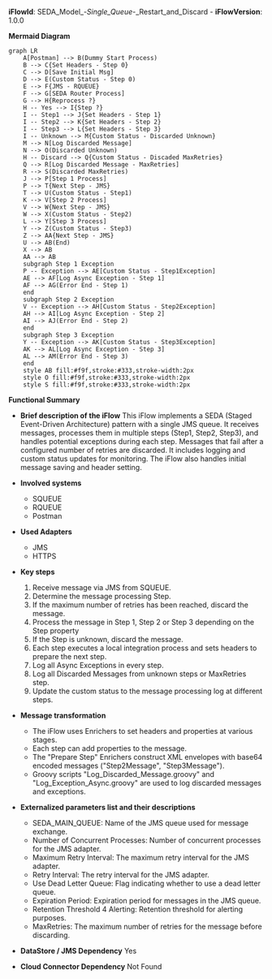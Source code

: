**iFlowId**: SEDA_Model_-_Single_Queue_-_Restart_and_Discard - **iFlowVersion**: 1.0.0

**Mermaid Diagram**
```mermaid
graph LR
    A[Postman] --> B(Dummy Start Process)
    B --> C{Set Headers - Step 0}
    C --> D[Save Initial Msg]
    D --> E(Custom Status - Step 0)
    E --> F{JMS - RQUEUE}
    F --> G[SEDA Router Process]
    G --> H{Reprocess ?}
    H -- Yes --> I{Step ?}
    I -- Step1 --> J{Set Headers - Step 1}
    I -- Step2 --> K{Set Headers - Step 2}
    I -- Step3 --> L{Set Headers - Step 3}
    I -- Unknown --> M{Custom Status - Discarded Unknown}
    M --> N[Log Discarded Message]
    N --> O(Discarded Unknown)
    H -- Discard --> Q{Custom Status - Discaded MaxRetries}
    Q --> R[Log Discarded Message - MaxRetries]
    R --> S(Discarded MaxRetries)
    J --> P[Step 1 Process]
    P --> T{Next Step - JMS}
    T --> U(Custom Status - Step1)
    K --> V[Step 2 Process]
    V --> W{Next Step - JMS}
    W --> X(Custom Status - Step2)
    L --> Y[Step 3 Process]
    Y --> Z(Custom Status - Step3)
    Z --> AA{Next Step - JMS}
    U --> AB(End)
    X --> AB
    AA --> AB
    subgraph Step 1 Exception
    P -- Exception --> AE[Custom Status - Step1Exception]
    AE --> AF[Log Async Exception - Step 1]
    AF --> AG(Error End - Step 1)
    end
    subgraph Step 2 Exception
    V -- Exception --> AH[Custom Status - Step2Exception]
    AH --> AI[Log Async Exception - Step 2]
    AI --> AJ(Error End - Step 2)
    end
    subgraph Step 3 Exception
    Y -- Exception --> AK[Custom Status - Step3Exception]
    AK --> AL[Log Async Exception - Step 3]
    AL --> AM(Error End - Step 3)
    end
    style AB fill:#f9f,stroke:#333,stroke-width:2px
    style O fill:#f9f,stroke:#333,stroke-width:2px
    style S fill:#f9f,stroke:#333,stroke-width:2px
```
**Functional Summary**
- **Brief description of the iFlow**
This iFlow implements a SEDA (Staged Event-Driven Architecture) pattern with a single JMS queue. It receives messages, processes them in multiple steps (Step1, Step2, Step3), and handles potential exceptions during each step. Messages that fail after a configured number of retries are discarded. It includes logging and custom status updates for monitoring. The iFlow also handles initial message saving and header setting.

- **Involved systems**
    - SQUEUE
    - RQUEUE
    - Postman

- **Used Adapters**
    - JMS
    - HTTPS

- **Key steps**
    1.  Receive message via JMS from SQUEUE.
    2.  Determine the message processing Step.
    3.  If the maximum number of retries has been reached, discard the message.
    4.  Process the message in Step 1, Step 2 or Step 3 depending on the Step property
    5.  If the Step is unknown, discard the message.
    6.  Each step executes a local integration process and sets headers to prepare the next step.
    7. Log all Async Exceptions in every step.
    8. Log all Discarded Messages from unknown steps or MaxRetries step.
    9. Update the custom status to the message processing log at different steps.

- **Message transformation**
    - The iFlow uses Enrichers to set headers and properties at various stages.
    - Each step can add properties to the message.
    - The "Prepare Step" Enrichers construct XML envelopes with base64 encoded messages ("Step2Message", "Step3Message").
    - Groovy scripts "Log_Discarded_Message.groovy" and "Log_Exception_Async.groovy" are used to log discarded messages and exceptions.

- **Externalized parameters list and their descriptions**
    - SEDA_MAIN_QUEUE: Name of the JMS queue used for message exchange.
    - Number of Concurrent Processes: Number of concurrent processes for the JMS adapter.
    - Maximum Retry Interval: The maximum retry interval for the JMS adapter.
    - Retry Interval: The retry interval for the JMS adapter.
    - Use Dead Letter Queue: Flag indicating whether to use a dead letter queue.
    - Expiration Period: Expiration period for messages in the JMS queue.
    - Retention Threshold 4 Alerting: Retention threshold for alerting purposes.
    - MaxRetries: The maximum number of retries for the message before discarding.

- **DataStore / JMS Dependency**
Yes

- **Cloud Connector Dependency**
Not Found